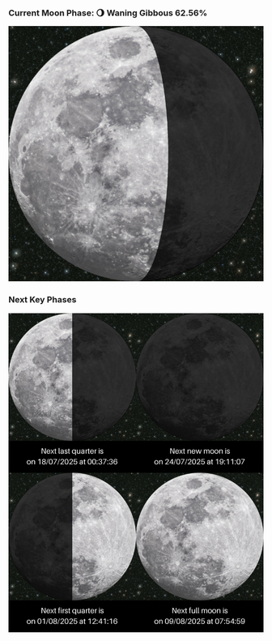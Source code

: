 ### Current Moon Phase: 🌖 Waning Gibbous 62.56%
![Moon Phase](moonphase.png)
### Next Key Phases
![Gallery](gallery.png)